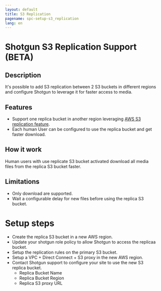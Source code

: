 ```yaml
---
layout: default
title: S3 Replication
pagename: spc-setup-s3_replication
lang: en
---
```


# Shotgun S3 Replication Support (BETA)

## Description

It's possible to add S3 replication between 2 S3 buckets in different regions and configure Shotgun to leverage it for faster access to media.

## Features

 * Support one replica bucket in another region leveraging [AWS S3 replication feature](https://docs.aws.amazon.com/AmazonS3/latest/dev/replication.html).
 * Each human User can be configured to use the replica bucket and get faster download.

## How it work

Human users with use replicate S3 bucket activated download all media files from the replica S3 bucket faster.

## Limitations

 * Only download are supported.
 * Wait a configurable delay for new files before using the replica S3 bucket.

# Setup steps

  * Create the replica S3 bucket in a new AWS region.
  * Update your shotgun role policy to allow Shotgun to access the replicaa bucket.
  * Setup the replication rules on the primary S3 bucket.
  * Setup a VPC + Direct Connect + S3 proxy in the new AWS region.
  * Contact Shotgun support to configure your site to use the new S3 replica bucket.
    * Replica Bucket Name
    * Replica Bucket Region
    * Replica S3 proxy URL